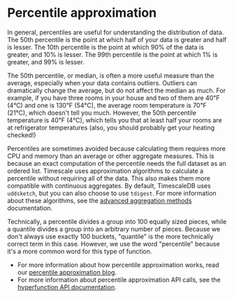 # Percentile approximation
In general, percentiles are useful for understanding the distribution of data.
The 50th percentile is the point at which half of your data is greater and half
is lesser. The 10th percentile is the point at which 90% of the data is greater,
and 10% is lesser. The 99th percentile is the point at which 1% is greater, and
99% is lesser.

The 50th percentile, or median, is often a more useful measure than the average,
especially when your data contains outliers. Outliers can dramatically change
the average, but do not affect the median as much. For example, if you have
three rooms in your house and two of them are 40℉ (4℃) and one is 130℉ (54℃),
the average room temperature is 70℉ (21℃), which doesn't tell you much. However,
the 50th percentile temperature is 40℉ (4℃), which tells you that at least half
your rooms are at refrigerator temperatures (also, you should probably get your
heating checked!)

Percentiles are sometimes avoided because calculating them requires more CPU and
memory than an average or other aggregate measures. This is because an exact
computation of the percentile needs the full dataset as an ordered list.
Timescale uses approximation algorithms to calculate a percentile without
requiring all of the data. This also makes them more compatible with continuous
aggregates. By default, TimescaleDB uses `uddsketch`, but you can also choose to
use `tdigest`. For more information about these algorithms, see the
[advanced aggregation methods][advanced-agg] documentation.

<highlight type="note">
Technically, a percentile divides a group into 100 equally sized pieces, while a
quantile divides a group into an arbitrary number of pieces. Because we don't
always use exactly 100 buckets, "quantile" is the more technically correct term
in this case. However, we use the word "percentile" because it's a more common
word for this type of function.
</highlight>

*   For more information about how percentile approximation works, read our
    [percentile approximation blog][blog-percentile-approx].
*   For more information about percentile approximation API calls, see the
    [hyperfunction API documentation][hyperfunctions-api-approx-percentile].


[advanced-agg]: /how-to-guides/hyperfunctions/advanced-agg
[blog-percentile-approx]: https://blog.timescale.com/blog/how-percentile-approximation-works-and-why-its-more-useful-than-averages/
[hyperfunctions-api-approx-percentile]: /api/:currentVersion:/hyperfunctions/percentile-approximation/
